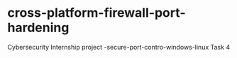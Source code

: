 # cross-platform-firewall-port-hardening
Cybersecurity Internship project -secure-port-contro-windows-linux  Task 4
